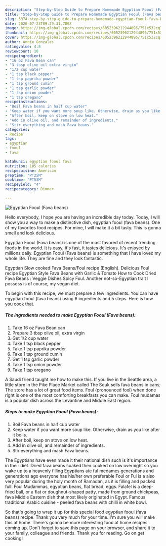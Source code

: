 ```yaml
---
description: "Step-by-Step Guide to Prepare Homemade Egyptian Fooul (Fava beans)"
title: "Step-by-Step Guide to Prepare Homemade Egyptian Fooul (Fava beans)"
slug: 5374-step-by-step-guide-to-prepare-homemade-egyptian-fooul-fava-beans
date: 2020-07-23T09:29:31.780Z
image: https://img-global.cpcdn.com/recipes/6052396212944896/751x532cq70/egyptian-fooul-fava-beans-recipe-main-photo.jpg
thumbnail: https://img-global.cpcdn.com/recipes/6052396212944896/751x532cq70/egyptian-fooul-fava-beans-recipe-main-photo.jpg
cover: https://img-global.cpcdn.com/recipes/6052396212944896/751x532cq70/egyptian-fooul-fava-beans-recipe-main-photo.jpg
author: Annie Gonzales
ratingvalue: 4.8
reviewcount: 10
recipeingredient:
- "16 oz Fava Bean can"
- "3 tbsp olive oil extra virgin"
- "1/2 cup water"
- "1 tsp black pepper"
- "1 tsp paprika powder"
- "1 tsp ground cumin"
- "1 tsp garlic powder"
- "1 tsp onion powder"
- "1 tsp oregano"
recipeinstructions:
- "Boil Fava beans in half cup water"
- "Keep water if you want more soup like. Otherwise, drain as you like after it boils."
- "After boil, keep on stove on low heat."
- "Add in olive oil, and remainder of ingredients."
- "Stir everything and mash Fava beans."
categories:
- Recipe
tags:
- egyptian
- fooul
- fava

katakunci: egyptian fooul fava 
nutrition: 185 calories
recipecuisine: American
preptime: "PT25M"
cooktime: "PT53M"
recipeyield: "4"
recipecategory: Dinner

---
```



![Egyptian Fooul (Fava beans)](https://img-global.cpcdn.com/recipes/6052396212944896/751x532cq70/egyptian-fooul-fava-beans-recipe-main-photo.jpg)

Hello everybody, I hope you are having an incredible day today. Today, I will show you a way to make a distinctive dish, egyptian fooul (fava beans). One of my favorites food recipes. For mine, I will make it a bit tasty. This is gonna smell and look delicious.

Egyptian Fooul (Fava beans) is one of the most favored of recent trending foods in the world. It is easy, it's fast, it tastes delicious. It's enjoyed by millions daily. Egyptian Fooul (Fava beans) is something that I have loved my whole life. They are fine and they look fantastic.

Egyptian Slow cooked Fava Beans/Foul recipe (English). Delicious Foul recipe Egyptian Style Fava Beans with Garlic &amp; Tomato How to Cook Dried Fava Beans : Veggie Dishes Spicy Foul. Another not-so-Egyptian trait I possess is of course, my vegan diet.


To begin with this recipe, we must prepare a few ingredients. You can have egyptian fooul (fava beans) using 9 ingredients and 5 steps. Here is how you cook that.

<!--inarticleads1-->

##### The ingredients needed to make Egyptian Fooul (Fava beans):

1. Take 16 oz Fava Bean can
1. Prepare 3 tbsp olive oil, extra virgin
1. Get 1/2 cup water
1. Take 1 tsp black pepper
1. Take 1 tsp paprika powder
1. Take 1 tsp ground cumin
1. Get 1 tsp garlic powder
1. Take 1 tsp onion powder
1. Take 1 tsp oregano


A Saudi friend taught me how to make this. If you live in the Seattle area, a little store in the Pike Place Market called The Souk sells fava beans in cans; The store has a lot of great food items. Foul (pronounced fool) when done right is one of the most comforting breakfasts you can make. Foul mudamas is a popular dish across the Levantine and Middle East region. 

<!--inarticleads2-->

##### Steps to make Egyptian Fooul (Fava beans):

1. Boil Fava beans in half cup water
1. Keep water if you want more soup like. Otherwise, drain as you like after it boils.
1. After boil, keep on stove on low heat.
1. Add in olive oil, and remainder of ingredients.
1. Stir everything and mash Fava beans.


The Egyptians have even made it their national dish such is it&#39;s importance in their diet. Dried fava beans soaked then cooked on low overnight so you wake up to a heavenly filling Egyptians ate ful medames generations and generations ago everyone has his/her own preferable Foul or Ful is a also very popular during the holy month of Ramadan, as it is filling and packed full. Foul Mudammas, egyptian beans, flat bread, eggs. Falafel is a deep-fried ball, or a flat or doughnut-shaped patty, made from ground chickpeas, fava Middle Eastern dish that most likely originated in Egypt. Famous traditional Arabic cuisine - peeled fava beans with chilli in white bowl. 

So that's going to wrap it up for this special food egyptian fooul (fava beans) recipe. Thank you very much for your time. I'm sure you will make this at home. There's gonna be more interesting food at home recipes coming up. Don't forget to save this page on your browser, and share it to your family, colleague and friends. Thank you for reading. Go on get cooking!
